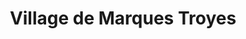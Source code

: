 ---
title: "Village de Marques Troyes"
url: /lavau/village-de-marques-troyes/
shop: Einkaufszentrum
---